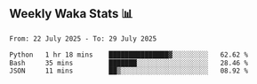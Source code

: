 ## Weekly Waka Stats 📊
<!--START_SECTION:waka-->

```txt
From: 22 July 2025 - To: 29 July 2025

Python   1 hr 18 mins    ███████████████▓░░░░░░░░░   62.62 %
Bash     35 mins         ███████░░░░░░░░░░░░░░░░░░   28.46 %
JSON     11 mins         ██▒░░░░░░░░░░░░░░░░░░░░░░   08.92 %
```

<!--END_SECTION:waka-->

<!--

Here are some ideas to get you started:

- 🔭 I’m currently working on (way to add branches committed on)
- 🌱 I’m currently learning Web Frameworks and Machine Learning! (Lisp, JS (react & angular), Python, and __)
- 💬 Ask me about ...
- 📫 How to reach me: 
- 😄 Pronouns: He/Him/His
- ⚡ Fun fact: ...

that-recsys-lab
-->
